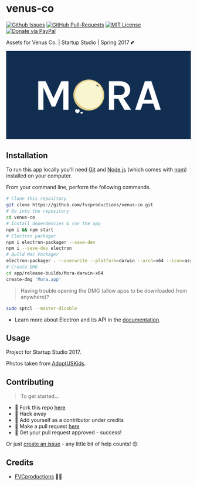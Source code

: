 # venus-co

[![Github Issues](https://img.shields.io/github/issues/fvcproductions/venus-co.svg?style=flat-square)](https://github.com/fvcproductions/venus-co/issues) [![GitHub  Pull-Requests](https://img.shields.io/github/issues-pr/fvcproductions/venus-co.svg?style=flat-square)](https://github.com/fvcproductions/venus-co/pulls) [![MIT License](http://img.shields.io/:license-mit-blue.svg?style=flat-square)](http://badges.mit-license.org) [![Donate via PayPal](https://img.shields.io/badge/Donate-PayPal-blue.svg?style=flat-square)](http://paypal.me/fvcproductions)

Assets for Venus Co. | Startup Studio | Spring 2017 💕

![Logo](resources/images/logos/mora/type.png)

## Installation

To run this app locally you'll need [Git](https://git-scm.com) and [Node.js](https://nodejs.org/en/download/) (which comes with [npm](http://npmjs.com)) installed on your computer.

From your command line, perform the following commands.

```bash
# Clone this repository
git clone https://github.com/fvcproductions/venus-co.git
# Go into the repository
cd venus-co
# Install dependencies & run the app
npm i && npm start
# Electron packager
npm i electron-packager --save-dev
npm i --save-dev electron
# Build Mac Packager
electron-packager . --overwrite --platform=darwin --arch=x64 --icon=assets/icons/mac/icon.icns --prune=true --out=release-builds
# Create DMG
cd app/release-builds/Mora-darwin-x64
create-dmg 'Mora.app'
```

> Having trouble opening the DMG (allow apps to be downloaded from anywhere)?

```bash
sudo sptcl --master-disable
```

- Learn more about Electron and its API in the [documentation](http://electron.atom.io/docs/).

## Usage

Project for Startup Studio 2017.

Photos taken from [AdoptUSKids](http://www.adoptuskids.org/).

## Contributing

> To get started...

- 🍴 Fork this repo [here](https://github.com/fvcproductions/venus-co#fork-destination-box)
- 🔨 Hack away
- 👥 Add yourself as a contributor under credits
- 🔧 Make a pull request [here](https://github.com/fvcproductions/venus-co/compare)
- 🎉 Get your pull request approved - success!

Or just [create an issue](https://github.com/fvcproductions/venus-co/issues) - any little bit of help counts! 😊

## Credits

- [FVCproductions](http://fvcproductions.com) 🍓🍫